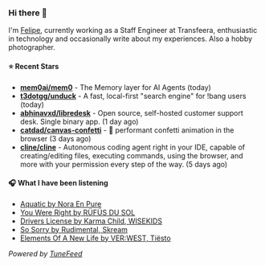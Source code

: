 ### Hi there 👋

I'm [Felipe](https://felipevm.com), currently working as a Staff Engineer at Transfeera, enthusiastic in technology and occasionally write about my experiences. Also a hobby photographer.

#### ⭐ Recent Stars
- **[mem0ai/mem0](https://github.com/mem0ai/mem0)** - The Memory layer for AI Agents (today)
- **[t3dotgg/unduck](https://github.com/t3dotgg/unduck)** - A fast, local-first &#34;search engine&#34; for !bang users (today)
- **[abhinavxd/libredesk](https://github.com/abhinavxd/libredesk)** - Open source, self-hosted customer support desk. Single binary app. (1 day ago)
- **[catdad/canvas-confetti](https://github.com/catdad/canvas-confetti)** - 🎉 performant confetti animation in the browser (3 days ago)
- **[cline/cline](https://github.com/cline/cline)** - Autonomous coding agent right in your IDE, capable of creating/editing files, executing commands, using the browser, and more with your permission every step of the way. (5 days ago)

#### 🎧 What I have been listening
- [Aquatic by Nora En Pure](https://open.spotify.com/track/4PJaGVVVYNSN9EZJmMLtfK)
- [You Were Right by RÜFÜS DU SOL](https://open.spotify.com/track/5HGxLtYxTriF7mMiriSpaz)
- [Drivers License by Karma Child, WISEKIDS](https://open.spotify.com/track/6xg4Auc6lQ75fTuzckPdMF)
- [So Sorry by Rudimental, Skream](https://open.spotify.com/track/0m8Mz4HBphiBVEiI99u8jU)
- [Elements Of A New Life by VER:WEST, Tiësto](https://open.spotify.com/track/4aoT4eYesZWIwifnIFRgcs)

_Powered by [TuneFeed](https://tunefeed.app?ref=github.com)_
